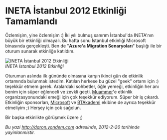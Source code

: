 # INETA İstanbul 2012 Etkinliği Tamamlandı 

Özlemişim, yine özlemişim :) İki yılı bulmuş sanırım İstanbul'da
INETA'nın büyük bir etkinliği olmayalı. Bu hafta sonu İstanbul etkinliği
Microsoft binasında gerçekleşti. Ben de "**Azure'a Migration
Senaryoları**" başlığı ile bir oturum sunarak etkinliğe katıldım.

![INETA İstanbul 2012
Etkinliği](../media/INETA_Istanbul_2012_Etkinligi_Tamamlandi/ineta_istanbul_2012.jpg)\
*INETA İstanbul 2012 Etkinliği*

Oturumun aslında ilk gününde olmasına karşın ikinci gün de etkinlik
ortamında bulunmak istedim. Katılan herkese bu güzel "geek" ortamı için
:) teşekkür etmem gerek. Aralardaki sohbetler, öğle yemeği, etkinliğin
her anı benim için süper eğlenceli ve zevkli geçti.
[Muammer](http://www.muammerbenzes.com/)'e etkinlik organizasyonundaki
emeği için çok teşekkür ediyorum. Süper bir iş çıkardı. Etkinliğin
sponsorları, [Microsoft](http://www.microsoft.com.tr) ve
[BTAkademi](http://www.btakademi.com/) ekibine de ayrıca teşekkür
etmeliyim ;) Herşey için çok sağolun.

Bir başka etkinlikte görüşmek üzere ;)


*Bu yazi http://daron.yondem.com adresinde, 2012-2-20 tarihinde yayinlanmistir.*